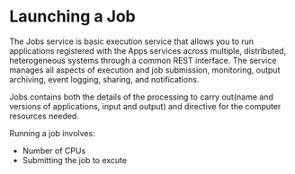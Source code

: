 # Launching a Job

The Jobs service is basic execution service that allows you to run applications registered with the Apps services across multiple, distributed, heterogeneous systems through a common REST interface. The service manages all aspects of execution and job submission, monitoring, output archiving, event logging, sharing, and notifications.

Jobs contains both the details of the processing to carry out(name and versions of applications, input and output) and directive for the computer resources needed.

Running a job involves:

* Number of CPUs
* Submitting the job to excute
